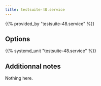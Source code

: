```yaml
---
title: testsuite-48.service
---
```


{{% provided_by "testsuite-48.service" %}}

## Options

{{% systemd_unit "testsuite-48.service" %}}

## Additionnal notes

Nothing here.